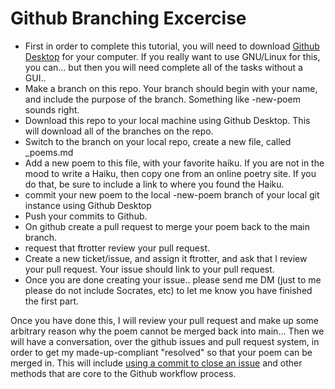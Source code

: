 
Github Branching Excercise
=======================

* First in order to complete this tutorial, you will need to download [Github Desktop](https://desktop.github.com/) for your computer. If you really want to use GNU/Linux for this, you can... but then you will need complete all of the tasks without a GUI..
* Make a branch on this repo. Your branch should begin with your name, and include the purpose of the branch. Something like <yourname>-new-poem sounds right.
* Download this repo to your local machine using Github Desktop. This will download all of the branches on the repo. 
* Switch to the branch on your local repo, create a new file, called <yourname>_poems.md 
* Add a new poem to this file, with your favorite haiku. If you are not in the mood to write a Haiku, then copy one from an online poetry site. If you do that, be sure to include a link to where you found the Haiku. 
* commit your new poem to the local <yourname>-new-poem branch of your local git instance using Github Desktop
* Push your commits to Github.
* On github create a pull request to merge your poem back to the main branch. 
* request that ftrotter review your pull request. 
* Create a new ticket/issue, and assign it ftrotter, and ask that I review your pull request. Your issue should link to your pull request. 
* Once you are done creating your issue.. please send me DM (just to me please do not include Socrates, etc) to let me know you have finished the first part. 

Once you have done this, I will review your pull request and make up some arbitrary reason why the poem cannot be merged back into main... 
Then we will have a conversation, over the github issues and pull request system, in order to get my made-up-compliant "resolved" so that your poem can be merged in. 
This will include [using a commit to close an issue](https://github.blog/2013-01-22-closing-issues-via-commit-messages/) and other methods that are core to the Github workflow process. 

